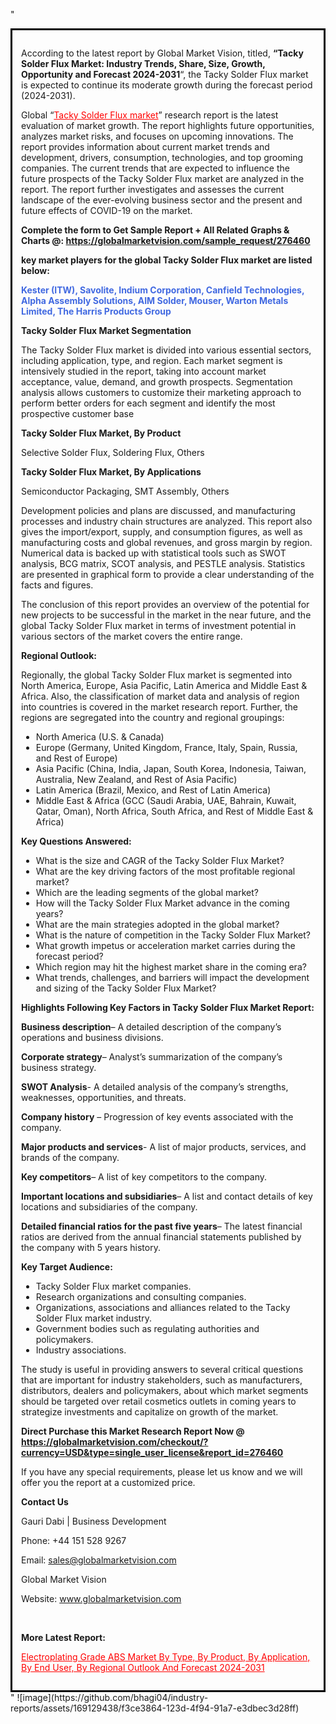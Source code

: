 "<div style='border: 3px solid black; padding: 1em;'>

According to the latest report by Global Market Vision, titled, <strong>“Tacky Solder Flux Market: Industry Trends, Share, Size, Growth, Opportunity and Forecast 2024-2031</strong>“, the Tacky Solder Flux market is expected to continue its moderate growth during the forecast period (2024-2031).

Global “<a style='color: #ff0000;' href='https://globalmarketvision.com/reports/global-tacky-solder-flux-market/276460'>Tacky Solder Flux market</a>” research report is the latest evaluation of market growth. The report highlights future opportunities, analyzes market risks, and focuses on upcoming innovations. The report provides information about current market trends and development, drivers, consumption, technologies, and top grooming companies. The current trends that are expected to influence the future prospects of the Tacky Solder Flux market are analyzed in the report. The report further investigates and assesses the current landscape of the ever-evolving business sector and the present and future effects of COVID-19 on the market.

<strong>Complete the form to Get Sample Report + All Related Graphs &amp; Charts @: <a style='color: #ff0000;' href='https://globalmarketvision.com/sample_request/276460?utm_source=linkedinPulse&utm_medium=SN&utm_campaign=SN'><strong>https://globalmarketvision.com/sample_request/276460</strong></a></strong>

<strong>key market players for the global Tacky Solder Flux market are listed below:</strong>

<strong style='color: #4169e1;'>Kester (ITW), Savolite, Indium Corporation, Canfield Technologies, Alpha Assembly Solutions, AIM Solder, Mouser, Warton Metals Limited, The Harris Products Group</strong>

<strong>Tacky Solder Flux Market Segmentation</strong>

The Tacky Solder Flux market is divided into various essential sectors, including application, type, and region. Each market segment is intensively studied in the report, taking into account market acceptance, value, demand, and growth prospects. Segmentation analysis allows customers to customize their marketing approach to perform better orders for each segment and identify the most prospective customer base

<strong>Tacky Solder Flux Market, By Product</strong>

Selective Solder Flux, Soldering Flux, Others

<strong>Tacky Solder Flux Market, By Applications</strong>

Semiconductor Packaging, SMT Assembly, Others

Development policies and plans are discussed, and manufacturing processes and industry chain structures are analyzed. This report also gives the import/export, supply, and consumption figures, as well as manufacturing costs and global revenues, and gross margin by region. Numerical data is backed up with statistical tools such as SWOT analysis, BCG matrix, SCOT analysis, and PESTLE analysis. Statistics are presented in graphical form to provide a clear understanding of the facts and figures.

The conclusion of this report provides an overview of the potential for new projects to be successful in the market in the near future, and the global Tacky Solder Flux market in terms of investment potential in various sectors of the market covers the entire range.

<strong>Regional Outlook:</strong>

Regionally, the global Tacky Solder Flux market is segmented into North America, Europe, Asia Pacific, Latin America and Middle East &amp; Africa. Also, the classification of market data and analysis of region into countries is covered in the market research report. Further, the regions are segregated into the country and regional groupings:
<ul>
  <li>North America (U.S. &amp; Canada)</li>
  <li>Europe (Germany, United Kingdom, France, Italy, Spain, Russia, and Rest of Europe)</li>
  <li>Asia Pacific (China, India, Japan, South Korea, Indonesia, Taiwan, Australia, New Zealand, and Rest of Asia Pacific)</li>
  <li>Latin America (Brazil, Mexico, and Rest of Latin America)</li>
  <li>Middle East &amp; Africa (GCC (Saudi Arabia, UAE, Bahrain, Kuwait, Qatar, Oman), North Africa, South Africa, and Rest of Middle East &amp; Africa)</li>
</ul>
<strong>Key Questions Answered:</strong>
<ul>
  <li>What is the size and CAGR of the Tacky Solder Flux Market?</li>
  <li>What are the key driving factors of the most profitable regional market?</li>
  <li>Which are the leading segments of the global market?</li>
  <li>How will the Tacky Solder Flux Market advance in the coming years?</li>
  <li>What are the main strategies adopted in the global market?</li>
  <li>What is the nature of competition in the Tacky Solder Flux Market?</li>
  <li>What growth impetus or acceleration market carries during the forecast period?</li>
  <li>Which region may hit the highest market share in the coming era?</li>
  <li>What trends, challenges, and barriers will impact the development and sizing of the Tacky Solder Flux Market?</li>
</ul>
<strong>Highlights Following Key Factors in Tacky Solder Flux Market Report:</strong>

<strong>Business description</strong>– A detailed description of the company’s operations and business divisions.

<strong>Corporate strategy</strong>– Analyst’s summarization of the company’s business strategy.

<strong>SWOT Analysis</strong>- A detailed analysis of the company’s strengths, weaknesses, opportunities, and threats.

<strong>Company history</strong> – Progression of key events associated with the company.

<strong>Major products and services</strong>- A list of major products, services, and brands of the company.

<strong>Key competitors</strong>– A list of key competitors to the company.

<strong>Important locations and subsidiaries</strong>– A list and contact details of key locations and subsidiaries of the company.

<strong>Detailed financial ratios for the past five years</strong>– The latest financial ratios are derived from the annual financial statements published by the company with 5 years history.

<strong>Key Target Audience:</strong>
<ul>
  <li>Tacky Solder Flux market companies.</li>
  <li>Research organizations and consulting companies.</li>
  <li>Organizations, associations and alliances related to the Tacky Solder Flux market industry.</li>
  <li>Government bodies such as regulating authorities and policymakers.</li>
  <li>Industry associations.</li>
</ul>
The study is useful in providing answers to several critical questions that are important for industry stakeholders, such as manufacturers, distributors, dealers and policymakers, about which market segments should be targeted over retail cosmetics outlets in coming years to strategize investments and capitalize on growth of the market.

<strong>Direct Purchase this Market Research Report Now @ </strong><strong><a style='color: #ff0000;' href='https://globalmarketvision.com/checkout/?currency=USD&type=single_user_license&report_id=276460?utm_source=linkedinPulse&utm_medium=SN&utm_campaign=SN'><strong>https://globalmarketvision.com/checkout/?currency=USD&type=single_user_license&report_id=276460</strong></a></strong>

If you have any special requirements, please let us know and we will offer you the report at a customized price.
<p id='ember58' class='ember-view reader-content-blocks__paragraph'><strong>Contact Us</strong></p>
<p id='ember59' class='ember-view reader-content-blocks__paragraph'>Gauri Dabi | Business Development</p>
<p id='ember60' class='ember-view reader-content-blocks__paragraph'>Phone: +44 151 528 9267</p>
Email: <a href='mailto:sales@globalmarketvision.com'>sales@globalmarketvision.com</a>

Global Market Vision

Website: <a href='http://www.globalmarketvision.com'>www.globalmarketvision.com</a>

&nbsp;

<strong>More Latest Report:</strong>

<a style='color: #ff0000;' href='https://medium.com/@rautdisha166/electroplating-grade-abs-market-by-type-by-product-by-application-by-end-user-by-regional-7d33c74dae50'>Electroplating Grade ABS Market By Type, By Product, By Application, By End User, By Regional Outlook And Forecast 2024-2031</a>

</div>"
![image](https://github.com/bhagi04/industry-reports/assets/169129438/f3ce3864-123d-4f94-91a7-e3dbec3d28ff)
